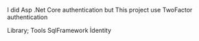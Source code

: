 I did Asp .Net Core authentication but This project use TwoFactor authentication 

Library;
Tools
SqlFramework
İdentity

